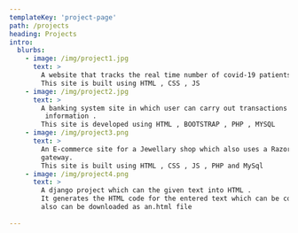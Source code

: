 ```yaml
---
templateKey: 'project-page'
path: /projects
heading: Projects
intro:
  blurbs:
    - image: /img/project1.jpg
      text: >
        A website that tracks the real time number of covid-19 patients .
        This site is built using HTML , CSS , JS 
    - image: /img/project2.jpg
      text: >
        A banking system site in which user can carry out transactions view
         information .
        This site is developed using HTML , BOOTSTRAP , PHP , MYSQL 
    - image: /img/project3.png
      text: >
        An E-commerce site for a Jewellary shop which also uses a Razorpay payment 
        gateway.
        This site is built using HTML , CSS , JS , PHP and MySql 
    - image: /img/project4.png
      text: >
        A django project which can the given text into HTML .
        It generates the HTML code for the entered text which can be copied and 
        also can be downloaded as an.html file  
  
---
```

